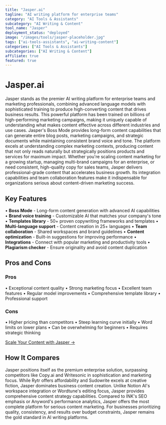 ```yaml
---
title: "Jasper.ai"
tagline: "AI writing platform for enterprise teams"
category: "AI Tools & Assistants"
subcategory: "AI Writing & Content"
tool_name: "Jasper"
deployment_status: "deployed"
image: "/images/tools/jasper-placeholder.jpg"
tags: ["ai-tools-assistants", "ai-writing-content"]
categories: ["AI Tools & Assistants"]
subcategories: ["AI Writing & Content"]
affiliate: true
featured: true
---
```


# Jasper.ai

Jasper stands as the premier AI writing platform for enterprise teams and marketing professionals, combining advanced language models with sophisticated training to produce high-converting content that drives business results. This powerful platform has been trained on billions of high-performing marketing campaigns, making it uniquely capable of understanding what makes content effective across different industries and use cases. Jasper's Boss Mode provides long-form content capabilities that can generate entire blog posts, marketing campaigns, and strategic documents while maintaining consistent brand voice and tone. The platform excels at understanding complex marketing contexts, producing content that not only reads naturally but strategically positions products and services for maximum impact. Whether you're scaling content marketing for a growing startup, managing multi-brand campaigns for an enterprise, or need consistent, high-quality copy for sales teams, Jasper delivers professional-grade content that accelerates business growth. Its integration capabilities and team collaboration features make it indispensable for organizations serious about content-driven marketing success.

## Key Features

• **Boss Mode** - Long-form content generation with advanced AI capabilities
• **Brand voice training** - Customizable AI that matches your company's tone
• **Templates library** - 50+ proven copywriting frameworks and templates
• **Multi-language support** - Content creation in 25+ languages
• **Team collaboration** - Shared workspaces and brand guidelines
• **Content optimization** - Built-in suggestions for improving performance
• **Integrations** - Connect with popular marketing and productivity tools
• **Plagiarism checker** - Ensure originality and avoid content duplication

## Pros and Cons

### Pros
• Exceptional content quality
• Strong marketing focus
• Excellent team features
• Regular model improvements
• Comprehensive template library
• Professional support

### Cons
• Higher pricing than competitors
• Steep learning curve initially
• Word limits on lower plans
• Can be overwhelming for beginners
• Requires strategic thinking

[Scale Your Content with Jasper →](https://www.jasper.ai)

## How It Compares

Jasper positions itself as the premium enterprise solution, surpassing competitors like Copy.ai and Writesonic in sophistication and marketing focus. While Rytr offers affordability and Sudowrite excels at creative fiction, Jasper dominates business content creation. Unlike Notion AI's workspace integration or Wordtune's editing focus, Jasper provides comprehensive content strategy capabilities. Compared to INK's SEO emphasis or Anyword's performance analytics, Jasper offers the most complete platform for serious content marketing. For businesses prioritizing quality, consistency, and results over budget constraints, Jasper remains the gold standard in AI writing platforms.